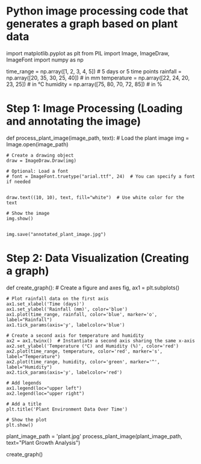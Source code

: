 # Python image processing code that generates a graph  based on plant data

import matplotlib.pyplot as plt
from PIL import Image, ImageDraw, ImageFont
import numpy as np

time_range = np.array([1, 2, 3, 4, 5])  # 5 days or 5 time points
rainfall = np.array([20, 35, 30, 25, 40])  # in mm
temperature = np.array([22, 24, 20, 23, 25])  # in °C
humidity = np.array([75, 80, 70, 72, 85])  # in %

# Step 1: Image Processing (Loading and annotating the image)
def process_plant_image(image_path, text):
    # Load the plant image
    img = Image.open(image_path)
    
    # Create a drawing object
    draw = ImageDraw.Draw(img)
    
    # Optional: Load a font
    # font = ImageFont.truetype("arial.ttf", 24)  # You can specify a font if needed

    
    draw.text((10, 10), text, fill="white")  # Use white color for the text
    
    # Show the image
    img.show()
    
    
    img.save("annotated_plant_image.jpg")
    
# Step 2: Data Visualization (Creating a graph)
def create_graph():
    # Create a figure and axes
    fig, ax1 = plt.subplots()

    # Plot rainfall data on the first axis
    ax1.set_xlabel('Time (days)')
    ax1.set_ylabel('Rainfall (mm)', color='blue')
    ax1.plot(time_range, rainfall, color='blue', marker='o', label="Rainfall")
    ax1.tick_params(axis='y', labelcolor='blue')

    # Create a second axis for temperature and humidity
    ax2 = ax1.twinx()  # Instantiate a second axis sharing the same x-axis
    ax2.set_ylabel('Temperature (°C) and Humidity (%)', color='red')
    ax2.plot(time_range, temperature, color='red', marker='s', label="Temperature")
    ax2.plot(time_range, humidity, color='green', marker='^', label="Humidity")
    ax2.tick_params(axis='y', labelcolor='red')

    # Add legends
    ax1.legend(loc="upper left")
    ax2.legend(loc="upper right")
    
    # Add a title
    plt.title('Plant Environment Data Over Time')

    # Show the plot
    plt.show()


plant_image_path = 'plant.jpg'
process_plant_image(plant_image_path, text="Plant Growth Analysis")


create_graph()

